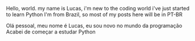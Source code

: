 Hello, world.
my name is Lucas, i'm new to the coding world
i've just started to learn Python
I'm from Brazil, so most of my posts here will be in PT-BR

Olá pessoal, meu nome é Lucas, eu sou novo no mundo da programação
Acabei de começar a estudar Python
